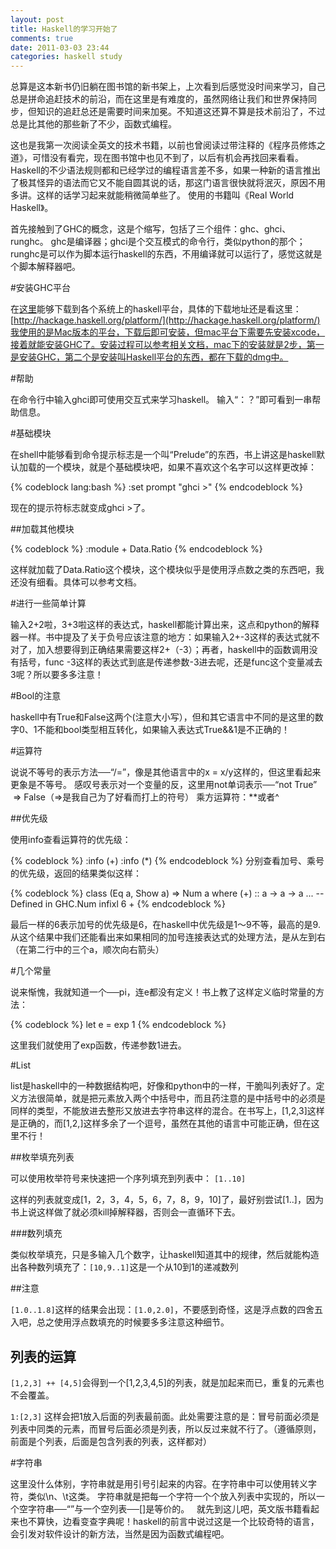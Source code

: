 ```yaml
---
layout: post
title: Haskell的学习开始了
comments: true
date: 2011-03-03 23:44
categories: haskell study
---
```


总算是这本新书仍旧躺在图书馆的新书架上，上次看到后感觉没时间来学习，自己总是拼命追赶技术的前沿，而在这里是有难度的，虽然网络让我们和世界保持同步，但知识的追赶总还是需要时间来加冕。不知道这还算不算是技术前沿了，不过总是比其他的那些新了不少，函数式编程。 

这也是我第一次阅读全英文的技术书籍，以前也曾阅读过带注释的《程序员修炼之道》，可惜没有看完，现在图书馆中也见不到了，以后有机会再找回来看看。 Haskell的不少语法规则都和已经学过的编程语言差不多，如果一种新的语言推出了极其怪异的语法而它又不能自圆其说的话，那这门语言很快就将泯灭，原因不用多讲。这样的话学习起来就能稍微简单些了。 使用的书籍叫《Real World Haskell》。 

首先接触到了GHC的概念，这是个缩写，包括了三个组件：ghc、ghci、runghc。 ghc是编译器；ghci是个交互模式的命令行，类似python的那个；runghc是可以作为脚本运行haskell的东西，不用编译就可以运行了，感觉这就是个脚本解释器吧。


#安装GHC平台

在[这里](http://www.haskell.org)能够下载到各个系统上的haskell平台，具体的下载地址还是看这里：[http://hackage.haskell.org/platform/](http://hackage.haskell.org/platform/)我使用的是Mac版本的平台，下载后即可安装，但mac平台下需要先安装xcode，接着就能安装GHC了。安装过程可以参考相关文档，mac下的安装就是2步，第一是安装GHC，第二个是安装叫Haskell平台的东西，都在下载的dmg中。


#帮助

在命令行中输入ghci即可使用交互式来学习haskell。 输入“：？”即可看到一串帮助信息。


#基础模块

在shell中能够看到命令提示标志是一个叫“Prelude”的东西，书上讲这是haskell默认加载的一个模块，就是个基础模块吧，如果不喜欢这个名字可以这样更改掉：  


{% codeblock lang:bash %}
:set prompt "ghci >"
{% endcodeblock %}

现在的提示符标志就变成ghci >了。


##加载其他模块

{% codeblock %}
:module + Data.Ratio
{% endcodeblock %}

这样就加载了Data.Ratio这个模块，这个模块似乎是使用浮点数之类的东西吧，我还没有细看。具体可以参考文档。


#进行一些简单计算

输入2+2啦，3+3啦这样的表达式，haskell都能计算出来，这点和python的解释器一样。书中提及了关于负号应该注意的地方：如果输入2+-3这样的表达式就不对了，加入想要得到正确结果需要这样2+（-3）；再者，haskell中的函数调用没有括号，func -3这样的表达式到底是传递参数-3进去呢，还是func这个变量减去3呢？所以要多多注意！


#Bool的注意

haskell中有True和False这两个(注意大小写），但和其它语言中不同的是这里的数字0、1不能和bool类型相互转化，如果输入表达式True&&1是不正确的！


#运算符

说说不等号的表示方法──“/=”，像是其他语言中的x = x/y这样的，但这里看起来更象是不等号。 感叹号表示对一个变量的反，这里用not单词表示──“not True”  => False（=>是我自己为了好看而打上的符号） 乘方运算符：**或者^


##优先级

使用info查看运算符的优先级：  

{% codeblock %}
:info (+)
:info (*)
{% endcodeblock %}
分别查看加号、乘号的优先级，返回的结果类似这样：  


{% codeblock %}
class (Eq a, Show a) => Num a where
 (+) :: a -> a -> a
 ...
 -- Defined in GHC.Num
infixl 6 +
{% endcodeblock %}

最后一样的6表示加号的优先级是6，在haskell中优先级是1～9不等，最高的是9.从这个结果中我们还能看出来如果相同的加号连接表达式的处理方法，是从左到右（在第二行中的三个a，顺次向右箭头）


#几个常量

说来惭愧，我就知道一个──pi，连e都没有定义！书上教了这样定义临时常量的方法：

{% codeblock %}
let e = exp 1
{% endcodeblock %}

这里我们就使用了exp函数，传递参数1进去。


#List

list是haskell中的一种数据结构吧，好像和python中的一样，干脆叫列表好了。定义方法很简单，就是把元素放入两个中括号中，而且药注意的是中括号中的必须是同样的类型，不能放进去整形又放进去字符串这样的混合。在书写上，[1,2,3]这样是正确的，而[1,2,]这样多余了一个逗号，虽然在其他的语言中可能正确，但在这里不行！


##枚举填充列表

可以使用枚举符号来快速把一个序列填充到列表中： `[1..10]`

这样的列表就变成[1，2，3，4，5，6，7，8，9，10]了，最好别尝试[1..]，因为书上说这样做了就必须kill掉解释器，否则会一直循环下去。


###数列填充

类似枚举填充，只是多输入几个数字，让haskell知道其中的规律，然后就能构造出各种数列填充了：`[10,9..1]`这是一个从10到1的递减数列


##注意

`[1.0..1.8]`这样的结果会出现：`[1.0,2.0]`，不要感到奇怪，这是浮点数的四舍五入吧，总之使用浮点数填充的时候要多多注意这种细节。


<h2>列表的运算</h2>

`[1,2,3] ++ [4,5]`会得到一个[1,2,3,4,5]的列表，就是加起来而已，重复的元素也不会覆盖。  

`1:[2,3]`
这样会把1放入后面的列表最前面。此处需要注意的是：冒号前面必须是列表中同类的元素，而冒号后面必须是列表，所以反过来就不行了。（遵循原则，前面是个列表，后面是包含列表的列表，这样都对）


#字符串

这里没什么体别，字符串就是用引号引起来的内容。在字符串中可以使用转义字符，类似\n、\t这类。 字符串就是把每一个字符一个个放入列表中实现的，所以一个空字符串──“”与一个空列表──[]是等价的。   就先到这儿吧，英文版书籍看起来也不算快，边看变查字典呢！haskell的前言中说过这是一个比较奇特的语言，会引发对软件设计的新方法，当然是因为函数式编程吧。

